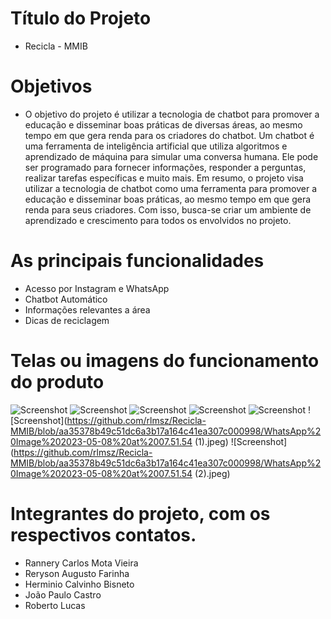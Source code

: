  # Título do Projeto
  - Recicla - MMIB
# Objetivos
  - O objetivo do projeto é utilizar a tecnologia de chatbot para promover a educação e disseminar boas práticas de diversas áreas, ao mesmo tempo em que gera renda para os criadores do chatbot. Um chatbot é uma ferramenta de inteligência artificial que utiliza algoritmos e aprendizado de máquina para simular uma conversa humana. Ele pode ser programado para fornecer informações, responder a perguntas, realizar tarefas específicas e muito mais. Em resumo, o projeto visa utilizar a tecnologia de chatbot como uma ferramenta para promover a educação e disseminar boas práticas, ao mesmo tempo em que gera renda para seus criadores. Com isso, busca-se criar um ambiente de aprendizado e crescimento para todos os envolvidos no projeto.
# As principais funcionalidades
  - Acesso por Instagram e WhatsApp
  - Chatbot Automático 
  - Informações relevantes a área 
  - Dicas de reciclagem 
# Telas ou imagens do funcionamento do produto
![Screenshot](https://github.com/rlmsz/Recicla-MMIB/blob/a797ef4e50b269aecebf9f69ce6f6df1327920be/WhatsApp%20Image%202023-04-18%20at%2012.46.07.jpeg)
![Screenshot](https://github.com/rlmsz/Recicla-MMIB/blob/3dcaa1bb27e0c180a5e50eb019a6142bdc6a4a81/WhatsApp%20Image%202023-04-18%20at%2012.46.07%20(1).jpeg)
![Screenshot](https://github.com/rlmsz/Recicla-MMIB/blob/3dcaa1bb27e0c180a5e50eb019a6142bdc6a4a81/WhatsApp%20Image%202023-04-18%20at%2012.46.07%20(2).jpeg)
![Screenshot](https://github.com/rlmsz/Recicla-MMIB/blob/aa35378b49c51dc6a3b17a164c41ea307c000998/WhatsApp%20Image%202023-05-08%20at%2007.51.53.jpeg)
![Screenshot](https://github.com/rlmsz/Recicla-MMIB/blob/aa35378b49c51dc6a3b17a164c41ea307c000998/WhatsApp%20Image%202023-05-08%20at%2007.51.54.jpeg)
![Screenshot](https://github.com/rlmsz/Recicla-MMIB/blob/aa35378b49c51dc6a3b17a164c41ea307c000998/WhatsApp%20Image%202023-05-08%20at%2007.51.54 (1).jpeg)
![Screenshot](https://github.com/rlmsz/Recicla-MMIB/blob/aa35378b49c51dc6a3b17a164c41ea307c000998/WhatsApp%20Image%202023-05-08%20at%2007.51.54 (2).jpeg)
# Integrantes do projeto, com os respectivos contatos.
  - Rannery Carlos Mota Vieira
  - Reryson Augusto Farinha
  - Herminio Calvinho Bisneto 
  - João Paulo Castro
  - Roberto Lucas
